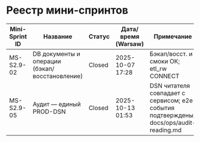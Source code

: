 # Реестр мини-спринтов

| Mini-Sprint ID | Название | Статус | Дата/время (Warsaw) | Примечание |
|---|---|---|---|---|
| MS-S2.9-02 | DB документы и операции (бэкап/восстановление) | Closed | 2025-10-07 17:28 | Бэкап/восст. и смоки ОК; etl_rw CONNECT |
| MS-S2.9-05 | Аудит — единый PROD-DSN | Closed | 2025-10-13 01:53 | DSN читателя совпадает с сервисом; e2e события подтверждены; docs/ops/audit-reading.md |
